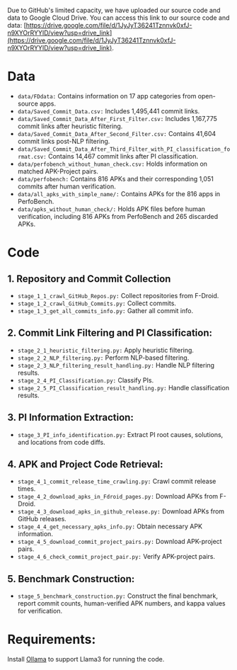 Due to GitHub's limited capacity, we have uploaded our source code and data to Google Cloud Drive. You can access this link to our source code and data: [https://drive.google.com/file/d/1JyJyT36241Tznnvk0xfJ-n9XYOrRYYID/view?usp=drive_link](https://drive.google.com/file/d/1JyJyT36241Tznnvk0xfJ-n9XYOrRYYID/view?usp=drive_link).


# Data
- `data/FDdata:` Contains information on 17 app categories from open-source apps.
- `data/Saved_Commit_Data.csv:` Includes 1,495,441 commit links.
- `data/Saved_Commit_Data_After_First_Filter.csv:` Includes 1,167,775 commit links after heuristic filtering.
- `data/Saved_Commit_Data_After_Second_Filter.csv:` Contains 41,604 commit links post-NLP filtering.
- `data/Saved_Commit_Data_After_Third_Filter_with_PI_classification_format.csv:` Contains 14,467 commit links after PI classification.
- `data/perfobench_without_human_check.csv:` Holds information on matched APK-Project pairs.
- `data/perfobench:` Contains 816 APKs and their corresponding 1,051 commits after human verification.
- `data/all_apks_with_simple_name/:` Contains APKs for the 816 apps in PerfoBench.
- `data/apks_without_human_check/:` Holds APK files before human verification, including 816 APKs from PerfoBench and 265 discarded APKs.


# Code
## 1. Repository and Commit Collection
- `stage_1_1_crawl_GitHub_Repos.py:` Collect repositories from F-Droid.
- `stage_1_2_crawl_GitHub_Commits.py:` Collect commits.
- `stage_1_3_get_all_commits_info.py:` Gather all commit info.

## 2. Commit Link Filtering and PI Classification:
- `stage_2_1_heuristic_filtering.py:` Apply heuristic filtering.
- `stage_2_2_NLP_filtering.py:` Perform NLP-based filtering.
- `stage_2_3_NLP_filtering_result_handling.py:` Handle NLP filtering results.
- `stage_2_4_PI_Classification.py:` Classify PIs.
- `stage_2_5_PI_Classification_result_handling.py:` Handle classification results.

## 3. PI Information Extraction:
- `stage_3_PI_info_identification.py:` Extract PI root causes, solutions, and locations from code diffs.


## 4. APK and Project Code Retrieval:

- `stage_4_1_commit_release_time_crawling.py:` Crawl commit release times.
- `stage_4_2_download_apks_in_Fdroid_pages.py:` Download APKs from F-Droid.
- `stage_4_3_download_apks_in_github_release.py:` Download APKs from GitHub releases.
- `stage_4_4_get_necessary_apks_info.py:` Obtain necessary APK information.
- `stage_4_5_download_commit_project_pairs.py:` Download APK-project pairs.
- `stage_4_6_check_commit_project_pair.py:` Verify APK-project pairs.

## 5. Benchmark Construction:
- `stage_5_benchmark_construction.py:` Construct the final benchmark, report commit counts, human-verified APK numbers, and kappa values for verification.

# Requirements:
Install [Ollama](https://ollama.com/download) to support Llama3 for running the code.





